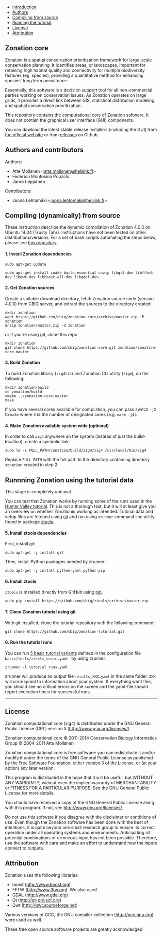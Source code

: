 + [Introduction](https://github.com/cbig/zonation-core#zonation-core)
+ [Authors](https://github.com/cbig/zonation-core#authors-and-contributors)
+ [Compiling from source](https://github.com/cbig/zonation-core#compiling-dynamically-from-source)
+ [Running the tutorial](https://github.com/cbig/zonation-core#testing-zonation-using-the-tutorial-data)
+ [License](https://github.com/cbig/zonation-core#license)
+ [Attribution](https://github.com/cbig/zonation-core#attribution)


## Zonation core

Zonation is a spatial conservation prioritization framework for
large-scale conservation planning. It identifies areas, or landscapes,
important for retaining high habitat quality and connectivity for
multiple biodiversity features (eg. species), providing a quantitative
method for enhancing species' long term persistence.

Essentially, this software is a decision support tool for all
non-commercial parties working on conservation issues. As Zonation
operates on large grids, it provides a direct link between GIS,
statistical distribution modeling and spatial conservation
prioritization.

This repository contains the computational core of Zonation software.
It does not contain the graphical user interface (GUI) components.

You can dowload the latest stable release installers (including the GUI) from [the official website](https://www.helsinki.fi/en/researchgroups/metapopulation-research-centre/software#section-14300) or from [releases](https://github.com/cbig/zonation-core/releases) on Github.

## Authors and contributors

Authors:

+ Atte Moilanen <<atte.moilanen@helsink.fi>>
+ Federico Montesino Pouzols
+ Jarno Leppänen

Contributors:

+ Joona Lehtomäki <<joona.lehtomaki@helsink.fi>>

## Compiling (dynamically) from source

These instruction describe the dynamic compilation of Zonation 4.0.0 on Ubuntu 14.04 (Trusty Tahr). Instructions have 
not been tested on other distributions/versions. For a set of bash scripts automating the steps below, please see 
[this repository](https://github.com/cbig/zig4-compilation-scripts). 

#### 1. Install Zonation dependencies

```
sudo apt-get update

sudo apt-get install cmake build-essential unzip libqt4-dev libfftw3-dev libqwt-dev libboost-all-dev libgdal-dev
``` 

#### 2. Get Zonation sources

Create a suitable download directory, fetch Zonation source code (version 4.0.0) from CBIG server, and extract the sources to the directory created:

```
mkdir zonation
wget https://github.com/cbig/zonation-core/archive/master.zip -P zonation
unzip zonation/master.zip -d zonation
```

or if you're using git, clone this repo 

```
mkdir zonation
git clone https://github.com/cbig/zonation-core.git zonation/zonation-core-master
```

#### 3. Build Zonation

To build Zonation library (`zig4lib`) and Zonation CLI utility (`zig4`), do the following:

```
mkdir zonation/build
cd zonation/build
cmake ../zonation-core-master
make
```

If you have several cores available for compilation, you can pass switch `-jX` to `make` where `X` is the number of 
designated cores (e.g. `make -j4`).

#### 4. Make Zonation available system wide (optional)

In order to call `zig4` anywhere on the system (instead of just the build-location), create a symbolic link:

```
sudo ln -s FULL_PATH/zonation/build/zig4/zig4 /usr/local/bin/zig4
```

Replace `FULL_PATH` with the full path to the directory containing directory `zonation` created in step 2.

## Runnning Zonation using the tutorial data

This stage is completely optional.

You can test that Zonation works by running some of the runs used in the 
[Hunter Valley tutorial](https://github.com/cbig/zonation-tutorial). This is not a thorough test, but it will at least give you an overview on whether Zonationis working as intended. Tutorial data and setup files are fetched using 
[git](http://git-scm.com/) and run using `zrunner` command line utility found in package [ztools](https://github.com/cbig/ztools).

#### 5. Install ztools dependencies

First, install git:

```
sudo apt-get -y install git
```

Then, install Python packages needed by zrunner:

```
sudo apt-get -y install python-yaml python-pip 
```

#### 6. Install ztools

`ztools` is installed directly from GitHub using [pip](http://www.pip-installer.org/en/latest/).

```
sudo pip install https://github.com/cbig/ztools/archive/master.zip
```

#### 7. Clone Zonation tutorial using git

With git installed, clone the tutorial repository with the following command:

```
git clone https://github.com/cbig/zonation-tutorial.git
``` 

#### 8. Run the tutorial runs

You can run [5 basic tutorial variants](https://github.com/cbig/zonation-tutorial/tree/master/basic) defined in the configuration file `basic/tests/ztests_basic.yaml ` by using zrunner:

```
zrunner -l tutorial_runs.yaml
```

zrunner will produce an output file `results_XXX.yaml` in the same folder. `XXX` will correspond to information about your system. If everything went fine, you should see no critical errors on the screen and the yaml-file should report execution times for successful runs.

----

## License

Zonation computational core (zig4) is distributed under the 
GNU General Public License (GPL) version 3
(http://www.gnu.org/licenses/). 

Zonation computational core
© 2011-2014 Conservation Biology Informatics Group
© 2004-2011 Atte Moilanen

Zonation computational core is free software: you can redistribute it
and/or modify it under the terms of the GNU General Public License as
published by the Free Software Foundation, either version 3 of the
License, or (at your option) any later version.

This program is distributed in the hope that it will be useful, but
WITHOUT ANY WARRANTY; without even the implied warranty of
MERCHANTABILITY or FITNESS FOR A PARTICULAR PURPOSE.  See the GNU
General Public License for more details.

You should have received a copy of the GNU General Public License
along with this program.  If not, see <http://www.gnu.org/licenses/>.

Do not use this software if you disagree with the disclaimer or
conditions of use. Even though the Zonation software has been done
with the best of intentions, it is quite beyond one small research
group to ensure its correct operation under all operating systems and
environments. Anticipating all potential combinations of erroneous
input has not been possible. Therefore, use the software with care and
make an effort to understand how the inputs connect to outputs.

## Attribution

Zonation uses the following libraries: 
- boost (http://www.boost.org)
- FFTW (http://www.fftw.org). We also used
- GDAL (http://www.gdal.org)
- Qt (http://qt-project.org)
- Qwt (http://qwt.sourceforge.net)

Various versions of GCC, the GNU compiler collection (http://gcc.gnu.org) 
were used as well.

These free open source software projects are greatly acknowledged!
